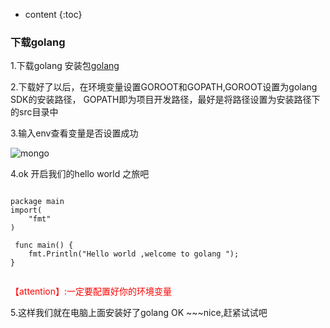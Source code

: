 <!-- ---
layout: post
title:  "php 在windows 下安装mongodb"
date:   2015-09-17 13:41:54
categories: go
excerpt: go
--- -->

* content
{:toc}

### 下载golang
1.下载golang 安装包[golang](http://www.golangtc.com/download)
 
2.下载好了以后，在环境变量设置GOROOT和GOPATH,GOROOT设置为golang SDK的安装路径，
GOPATH即为项目开发路径，最好是将路径设置为安装路径下的src目录中

3.输入env查看变量是否设置成功

![mongo](http://hexing-w.github.io/css/pics/go.png) 

4.ok 开启我们的hello world 之旅吧
<pre><code>
package main  
import(
	"fmt"
)

 func main() {
	fmt.Println("Hello world ,welcome to golang ");
}

</code></pre>
<font color="red">	  【attention】:一定要配置好你的环境变量</font>


5.这样我们就在电脑上面安装好了golang
OK ~~~nice,赶紧试试吧




